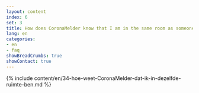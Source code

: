 ```yaml
---
layout: content
index: 6
set: 3
title: How does CoronaMelder know that I am in the same room as someone else?
lang: en
categories:
- en
- faq
showBreadCrumbs: true
showContact: true
---
```

{% include content/en/34-hoe-weet-CoronaMelder-dat-ik-in-dezelfde-ruimte-ben.md %}

